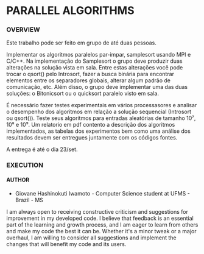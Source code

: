 # PARALLEL ALGORITHMS

### **OVERVIEW**

Este trabalho pode ser feito em grupo de até duas pessoas.

Implementar os algoritmos paralelos par-impar, samplesort usando MPI e C/C++. Na implementação do Samplesort o grupo deve produzir duas alterações na solução vista em sala. Entre estas alterações você pode trocar o qsort() pelo Introsort, fazer a busca binária para encontrar elementos entre os separadores globais, alterar algum padrão de comunicação, etc. Além disso, o grupo deve implementar uma das duas soluções: o Bitonicsort ou o quicksort paralelo visto em sala.

É necessário fazer testes experimentais em vários processasores e analisar o desempenho dos algoritmos em relação a solução sequencial (Introsort ou qsort()). Teste seus algoritmos para entradas aleatórias de tamanho 10⁷, 10⁸ e 10⁹. Um relatorio em pdf contento a descrição dos algoritmos implementados, as tabelas dos experimentos bem como uma análise dos resultados devem ser entregues juntamente com os códigos fontes.

A entrega é até o dia 23/set.

### **EXECUTION**

#### **AUTHOR**

- Giovane Hashinokuti Iwamoto - Computer Science student at UFMS - Brazil - MS

I am always open to receiving constructive criticism and suggestions for improvement in my developed code. I believe that feedback is an essential part of the learning and growth process, and I am eager to learn from others and make my code the best it can be. Whether it's a minor tweak or a major overhaul, I am willing to consider all suggestions and implement the changes that will benefit my code and its users.
